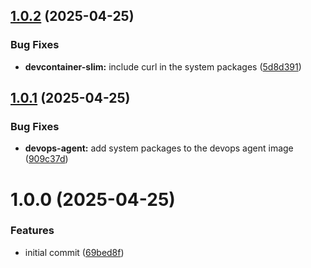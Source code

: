 ## [1.0.2](https://github.com/revodatanl/revo-devcontainers/compare/v1.0.1...v1.0.2) (2025-04-25)


### Bug Fixes

* **devcontainer-slim:** include curl in the system packages ([5d8d391](https://github.com/revodatanl/revo-devcontainers/commit/5d8d39197762d6a7fa14b87bd53541ee0e3f541d))

## [1.0.1](https://github.com/revodatanl/revo-devcontainers/compare/v1.0.0...v1.0.1) (2025-04-25)


### Bug Fixes

* **devops-agent:** add system packages to the devops agent image ([909c37d](https://github.com/revodatanl/revo-devcontainers/commit/909c37d80fe8c81f05b361563eb26e9abad1e929))

# 1.0.0 (2025-04-25)


### Features

* initial commit ([69bed8f](https://github.com/revodatanl/revo-devcontainers/commit/69bed8f0943617e5c46264848765fae9f8644364))
